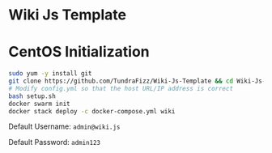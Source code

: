 # Wiki Js Template

# CentOS Initialization
```sh
sudo yum -y install git
git clone https://github.com/TundraFizz/Wiki-Js-Template && cd Wiki-Js-Template
# Modify config.yml so that the host URL/IP address is correct
bash setup.sh
docker swarm init
docker stack deploy -c docker-compose.yml wiki
```

Default Username: `admin@wiki.js`

Default Password: `admin123`
